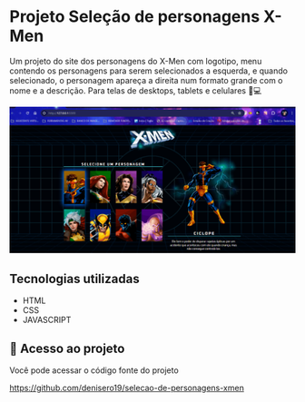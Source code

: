 # Projeto Seleção de personagens X-Men

Um projeto do site dos personagens do X-Men com logotipo, menu contendo os personagens para serem selecionados a esquerda, e quando selecionado, o personagem apareça a direita num formato grande com o nome e a descrição. Para telas de desktops, tablets e celulares 📲💻

<img src="./desktop.gif" alt= "Imagem para tela de desktop">

## Tecnologias utilizadas
- HTML
- CSS
- JAVASCRIPT

## 📂 Acesso ao projeto

Você pode acessar o código fonte do projeto 

<https://github.com/denisero19/selecao-de-personagens-xmen>
